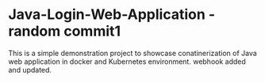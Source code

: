 # Java-Login-Web-Application - random commit1
This is a simple demonstration project to showcase conatinerization of Java web application in docker and Kubernetes environment.
 webhook added and updated.
